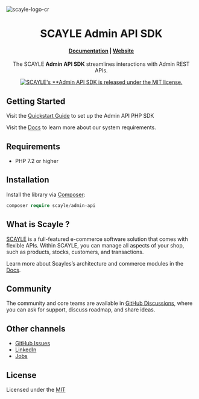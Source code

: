 ![scayle-logo-cr](https://cdn-prod.scayle.com/public/media/general/SCAYLE-Commerce-Engine-header.png)

<h1 align="center">
  SCAYLE Admin API SDK
</h1>

<h4 align="center">
  <a href="https://new.scayle.dev/en/">Documentation</a> |
  <a href="https://www.scayle.com/">Website</a>
</h4>

<p align="center">
  The SCAYLE <strong>Admin API SDK</strong> streamlines interactions with Admin REST APIs.
</p>
<p align="center">
  <a href="#"><img src="https://img.shields.io/badge/license-MIT-blue.svg" alt="SCAYLE's **Admin API SDK is released under the MIT license." /></a>
</p>

## Getting Started

Visit the [Quickstart Guide](https://new.scayle.dev/en/api-guides/admin-api) to set up the Admin API PHP SDK

Visit the [Docs](https://new.scayle.dev/en/) to learn more about our system requirements.

## Requirements

* PHP 7.2 or higher

## Installation

Install the library via [Composer](https://getcomposer.org/):

```php
composer require scayle/admin-api
```

## What is Scayle ?

[SCAYLE](https://scayle.com) is a full-featured e-commerce software solution that comes with flexible APIs. Within SCAYLE, you can manage all aspects of your shop, such as products, stocks, customers, and transactions.

Learn more about Scayles’s architecture and commerce modules in the [Docs](https://new.scayle.dev/en/developer-guide).

##  Community

The community and core teams are available in [GitHub Discussions](https://github.com/scayle/admin-api-php-sdk/discussions), where you can ask for support, discuss roadmap, and share ideas.

## Other channels

- [GitHub Issues](https://github.com/scayle/admin-api-php-sdk/issues)
- [LinkedIn](https://www.linkedin.com/company/scaylecommerce/)
- [Jobs](https://careers.smartrecruiters.com/ABOUTYOUGmbH/scayle)

## License
Licensed under the [MIT](https://opensource.org/license/mit/)